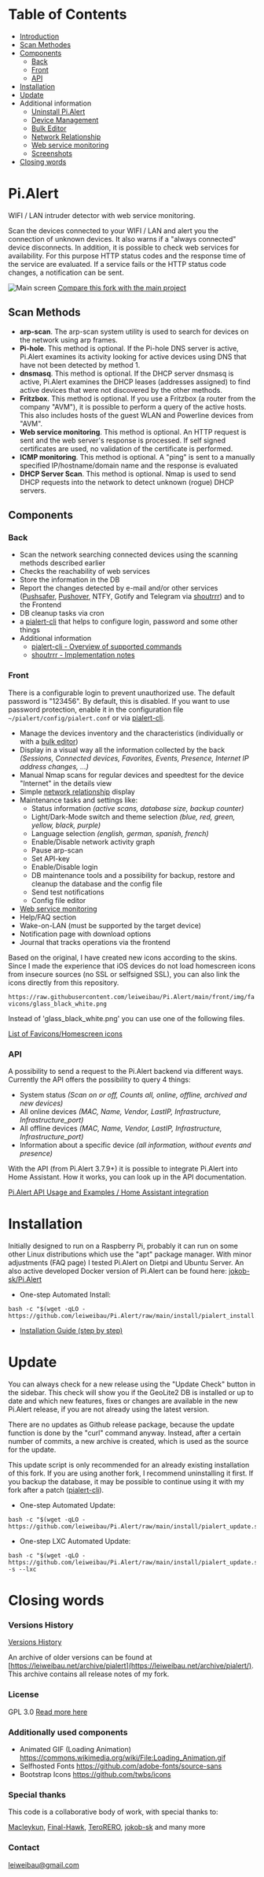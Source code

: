 # Table of Contents

* [Introduction](#pialert)
* [Scan Methodes](#scan-methods)
* [Components](#components)
  * [Back](#back)
  * [Front](#front)
  * [API](#api)
* [Installation](#installation)
* [Update](#update)
* Additional information
  * [Uninstall Pi.Alert](docs/UNINSTALL.md)
  * [Device Management](docs/DEVICE_MANAGEMENT.md)
  * [Bulk Editor](docs/BULKEDITOR.md)
  * [Network Relationship](docs/NETWORK_RELATIONSHIP.md)
  * [Web service monitoring](docs/WEBSERVICES.md)
  * [Screenshots](docs/SCREENSHOTS.md)
* [Closing words](#closing-words)


# Pi.Alert
<!--- --------------------------------------------------------------------- --->

WIFI / LAN intruder detector with web service monitoring.

Scan the devices connected to your WIFI / LAN and alert you the connection of
unknown devices. It also warns if a "always connected" device disconnects. In addition, it is 
possible to check web services for availability. For this purpose HTTP status codes and the 
response time of the service are evaluated. If a service fails or the HTTP status code changes, 
a notification can be sent.

![Main screen][main]
[Compare this fork with the main project](docs/VERSIONCOMPARE.md)

## Scan Methods

  - **arp-scan**. The arp-scan system utility is used to search
        for devices on the network using arp frames.
  - **Pi-hole**. This method is optional. If the Pi-hole DNS server is active, Pi.Alert examines its
        activity looking for active devices using DNS that have not been
        detected by method 1.
  - **dnsmasq**. This method is optional. If the DHCP server dnsmasq is active, Pi.Alert
        examines the DHCP leases (addresses assigned) to find active devices
        that were not discovered by the other methods.
  - **Fritzbox**. This method is optional. If you use a Fritzbox (a router from the company "AVM"), 
        it is possible to perform a query of the active hosts. This also 
        includes hosts of the guest WLAN and Powerline devices from "AVM".
  - **Web service monitoring**. This method is optional. An HTTP request is 
        sent and the web server's response is processed. If self signed 
        certificates are used, no validation of the certificate is performed.
  - **ICMP monitoring**. This method is optional. A "ping" is sent to a manually specified
        IP/hostname/domain name and the response is evaluated
  - **DHCP Server Scan**. This method is optional. Nmap is used to send DHCP 
        requests into the network to detect unknown (rogue) DHCP servers.

## Components

### Back

  - Scan the network searching connected devices using the scanning methods described earlier
  - Checks the reachability of web services
  - Store the information in the DB
  - Report the changes detected by e-mail and/or other services ([Pushsafer](https://www.pushsafer.com/), [Pushover](https://pushover.net/), NTFY, Gotify and Telegram via [shoutrrr](https://github.com/containrrr/shoutrrr/)) and to the Frontend
  - DB cleanup tasks via cron
  - a [pialert-cli](docs/PIALERTCLI.md) that helps to configure login, password and some other things
  - Additional information
    - [pialert-cli - Overview of supported commands](docs/PIALERTCLI.md)
    - [shoutrrr - Implementation notes](docs/SHOUTRRR.md)

### Front

There is a configurable login to prevent unauthorized use. The default password is "123456". By default, this is disabled. If you want to use password protection, enable it in the configuration file `~/pialert/config/pialert.conf` or via [pialert-cli](docs/PIALERTCLI.md).
  - Manage the devices inventory and the characteristics (individually or with a [bulk editor](docs/BULKEDITOR.md))
  - Display in a visual way all the information collected by the back *(Sessions, Connected devices, Favorites, Events, Presence, Internet IP address changes, ...)*
  - Manual Nmap scans for regular devices and speedtest for the device "Internet" in the details view
  - Simple [network relationship](docs/NETWORK_RELATIONSHIP.md) display
  - Maintenance tasks and settings like:
    - Status information *(active scans, database size, backup counter)*
    - Light/Dark-Mode switch and theme selection *(blue, red, green, yellow, black, purple)*
    - Language selection *(english, german, spanish, french)*
    - Enable/Disable network activity graph 
    - Pause arp-scan
    - Set API-key
    - Enable/Disable login
    - DB maintenance tools and a possibility for backup, restore and cleanup the database and the config file
    - Send test notifications
    - Config file editor
  - [Web service monitoring](docs/WEBSERVICES.md)
  - Help/FAQ section
  - Wake-on-LAN (must be supported by the target device)
  - Notification page with download options
  - Journal that tracks operations via the frontend

Based on the original, I have created new icons according to the skins. Since I made the experience that iOS devices do not load homescreen icons from insecure sources (no SSL or selfsigned SSL), you can also link the icons directly from this repository.

```https://raw.githubusercontent.com/leiweibau/Pi.Alert/main/front/img/favicons/glass_black_white.png```

Instead of 'glass_black_white.png' you can use one of the following files.

[List of Favicons/Homescreen icons](docs/ICONS.md)

### API

A possibility to send a request to the Pi.Alert backend via different ways. Currently the API offers the possibility to query 4 things:
  - System status *(Scan on or off, Counts all, online, offline, archived and new devices)*
  - All online devices *(MAC, Name, Vendor, LastIP, Infrastructure, Infrastructure_port)*
  - All offline devices *(MAC, Name, Vendor, LastIP, Infrastructure, Infrastructure_port)*
  - Information about a specific device *(all information, without events and presence)*

With the API (from Pi.Alert 3.7.9+) it is possible to integrate Pi.Alert into Home Assistant. How it works, you can look up in the API documentation.

[Pi.Alert API Usage and Examples / Home Assistant integration](docs/API-USAGE.md)

# Installation
<!--- --------------------------------------------------------------------- --->
Initially designed to run on a Raspberry Pi, probably it can run on some other
Linux distributions which use the "apt" package manager. With minor adjustments (FAQ page) I tested Pi.Alert on Dietpi and Ubuntu Server. 
An also active developed Docker version of Pi.Alert can be found here: [jokob-sk/Pi.Alert](https://github.com/jokob-sk/Pi.Alert)

- One-step Automated Install:
```
bash -c "$(wget -qLO - https://github.com/leiweibau/Pi.Alert/raw/main/install/pialert_install.sh)"
```

- [Installation Guide (step by step)](docs/INSTALL.md)

# Update
<!--- --------------------------------------------------------------------- --->
You can always check for a new release using the "Update Check" button in the sidebar. This check will show you if the GeoLite2 DB is 
installed or up to date and which new features, fixes or changes are available in the new Pi.Alert release, if you are not already using the latest version.

There are no updates as Github release package, because the update function is done by the "curl" command anyway. Instead, after a certain number of commits, 
a new archive is created, which is used as the source for the update.

This update script is only recommended for an already existing installation of this fork. If you are using another fork, 
I recommend uninstalling it first. If you backup the database, it may be possible to continue using it with my fork after a patch ([pialert-cli](docs/PIALERTCLI.md)).

- One-step Automated Update:
```
bash -c "$(wget -qLO - https://github.com/leiweibau/Pi.Alert/raw/main/install/pialert_update.sh)"
```
- One-step LXC Automated Update:
```
bash -c "$(wget -qLO - https://github.com/leiweibau/Pi.Alert/raw/main/install/pialert_update.sh)" -s --lxc
```
# Closing words
<!--- --------------------------------------------------------------------- --->

### Versions History
  [Versions History](docs/VERSIONS_HISTORY.md)
  
  An archive of older versions can be found at [https://leiweibau.net/archive/pialert](https://leiweibau.net/archive/pialert/). This archive contains all release notes of my fork.

### License
  GPL 3.0
  [Read more here](LICENSE.txt)

### Additionally used components
  - Animated GIF (Loading Animation) https://commons.wikimedia.org/wiki/File:Loading_Animation.gif
  - Selfhosted Fonts https://github.com/adobe-fonts/source-sans
  - Bootstrap Icons https://github.com/twbs/icons

### Special thanks

  This code is a collaborative body of work, with special thanks to:

[Macleykun](https://github.com/Macleykun), [Final-Hawk](https://github.com/Final-Hawk), [TeroRERO](https://github.com/terorero), [jokob-sk](https://github.com/jokob-sk/Pi.Alert) and many more

### Contact

  leiweibau@gmail.com

<!--- --------------------------------------------------------------------- --->
[main]:    ./docs/img/screen_main.png          "Main screen"

